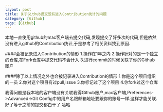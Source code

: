 ```yaml
---
layout: post
title: 关于Github提交没有进入Contribution统计的问题
category: [Github]
tags: [Github]
---
```

本地一直使用github的mac客户端去提交代码,发现提交了好多次的代码,但是依然没有进入github的Contribution统计,于是参考了相关资料找到原因.

####会被记录进入Contribution的情形
	1.操作在1年之内
	2.操作针对的是一个独立的仓库,在Fork仓库中提交代码不会计入
	3.进行commit的时候关联了你的Github账户
	
####除了以上情况之外也会被记录进入Contribution的情形
	1.你是这个项目组织的一员
	2.你对这个项目有过pull,issue
	3.你标记过了这个项目
	4.你fork过这个仓库
	
我得问题是我本地的客户端没有关联我得Github账户,mac客户端,Preferences->Advanced->Git Config中的用户名跟邮箱地址要跟你的账号一样.这样才能关联.好了等于之前的提交都白干了.哈哈.